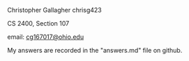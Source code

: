 Christopher Gallagher chrisg423 

CS 2400, Section 107 

email: cg167017@ohio.edu

My answers are recorded in the "answers.md" file on github.
